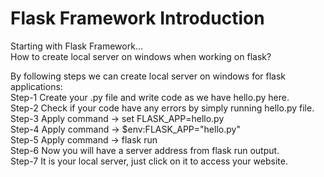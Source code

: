 # Flask Framework Introduction
Starting with Flask Framework...    
How to create local server on windows when working on flask?   

By following steps we can create local server on windows for flask applications:   
Step-1 Create your .py file and write code as we have hello.py here.   
Step-2 Check if your code have any errors by simply running hello.py file.   
Step-3 Apply command -> set FLASK_APP=hello.py   
Step-4 Apply command -> $env:FLASK_APP="hello.py"   
Step-5 Apply command -> flask run   
Step-6 Now you will have a server address from flask run output.   
Step-7 It is your local server, just click on it to access your website.
